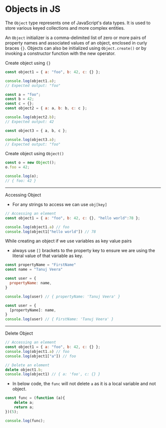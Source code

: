 # Objects in JS
The `Object` type represents one of JavaScript's data types. It is used to store various keyed collections and more complex entities.

An `Object` initializer is a comma-delimited list of zero or more pairs of property names and associated values of an object, enclosed in curly braces `{}`. Objects can also be initialized using `Object.create()` or by invoking a constructor function with the new operator.

Create object using `{}`
```js
const object1 = { a: "foo", b: 42, c: {} };

console.log(object1.a);
// Expected output: "foo"

const a = "foo";
const b = 42;
const c = {};
const object2 = { a: a, b: b, c: c };

console.log(object2.b);
// Expected output: 42

const object3 = { a, b, c };

console.log(object3.a);
// Expected output: "foo"
```

Create object using `Object()`

```js
const o = new Object();
o.foo = 42;

console.log(o);
// { foo: 42 }
```
---
Accessing Object
- For any strings to access we can use `obj[key]`
```js
// Accessing an element
const object1 = { a: "foo", b: 42, c: {}, "hello world":78 };

console.log(object1.a) // foo
console.log(object1["hello world"]) // 78
```

While creating an object if we use variables as key value pairs
- always use `[]` brackets to the property key to ensure we are using the literal value of that variable as key.

```js
const propertyName = "FirstName"
const name = "Tanuj Veera"

const user = {
  propertyName: name,
}

console.log(user) // { propertyName: 'Tanuj Veera' }

const user = {
  [propertyName]: name,
}
console.log(user) // { FirstName: 'Tanuj Veera' }
```

---
Delete Object
```js
// Accessing an element
const object1 = { a: "foo", b: 42, c: {} };
console.log(object1.a) // foo
console.log(object1["a"]) // foo

// Delete an element
delete object1.b;
console.log(object1) // { a: 'foo', c: {} }
```
- In below code, the `func` will not delete `a` as it is a local variable and not object.
```js
const func = (function (a){
    delete a;
    return a;
})(5);

console.log(func);
```

